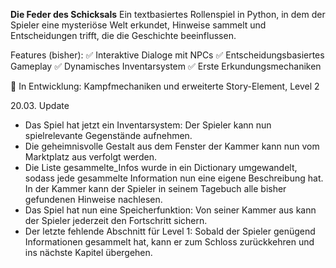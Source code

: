 **Die Feder des Schicksals**
Ein textbasiertes Rollenspiel in Python, in dem der Spieler eine mysteriöse Welt erkundet, Hinweise sammelt und Entscheidungen trifft, die die Geschichte beeinflussen.

Features (bisher):
✅ Interaktive Dialoge mit NPCs
✅ Entscheidungsbasiertes Gameplay
✅ Dynamisches Inventarsystem
✅ Erste Erkundungsmechaniken

🔧 In Entwicklung: Kampfmechaniken und erweiterte Story-Element, Level 2

20.03. Update
- Das Spiel hat jetzt ein Inventarsystem: Der Spieler kann nun spielrelevante Gegenstände aufnehmen.
- Die geheimnisvolle Gestalt aus dem Fenster der Kammer kann nun vom Marktplatz aus verfolgt werden.
- Die Liste gesammelte_Infos wurde in ein Dictionary umgewandelt, sodass jede gesammelte Information nun eine eigene Beschreibung hat. In der Kammer kann der Spieler in seinem Tagebuch alle bisher gefundenen Hinweise nachlesen.
- Das Spiel hat nun eine Speicherfunktion: Von seiner Kammer aus kann der Spieler jederzeit den Fortschritt sichern.
- Der letzte fehlende Abschnitt für Level 1: Sobald der Spieler genügend Informationen gesammelt hat, kann er zum Schloss zurückkehren und ins nächste Kapitel übergehen.
